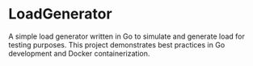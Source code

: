 # LoadGenerator
A simple load generator written in Go to simulate and generate load for testing purposes. This project demonstrates best practices in Go development and Docker containerization.
